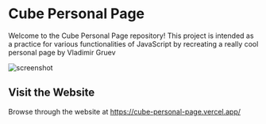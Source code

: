 # Cube Personal Page

Welcome to the Cube Personal Page repository! This project is intended as a practice for various functionalities of JavaScript by recreating a really cool personal page by Vladimir Gruev

![screenshot](https://github.com/shuvamshr/cube-personal-page/assets/117790424/044dc00f-555f-4043-b918-215004cf896d)


## Visit the Website

Browse through the website at https://cube-personal-page.vercel.app/
